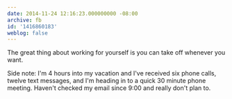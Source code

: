 ```yaml
---
date: 2014-11-24 12:16:23.000000000 -08:00
archive: fb
id: '1416860183'
weblog: false
---
```


The great thing about working for yourself is you can take off whenever you want.

Side note: I'm 4 hours into my vacation and I've received six phone calls, twelve text messages, and I'm heading in to a quick 30 minute phone meeting. Haven't checked my email since 9:00 and really don't plan to.
